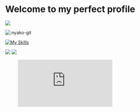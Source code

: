 # Welcome to my perfect profile

<img src="https://wakatime.com/badge/user/a9a6a0b4-5214-46c2-92c7-bc0d702b3192.svg" />


![:nyako-git](https://count.getloli.com/get/@:Pazzan_github?theme=asoul)

[![My Skills](https://skillicons.dev/icons?i=ts,vscode,js,discord,bots,css,html,electron,svetle,react,express,nest,nodejs,ps,mysql,github&perline=3)](https://skillicons.dev)

<img src="https://github-readme-stats.vercel.app/api?username=pazzann&count_private=true&theme=midnight-purple&show_icons=true%22%3E">
<img src="https://github-readme-stats.vercel.app/api/top-langs?username=pazzann&count_private=true&theme=midnight-purple&layout=compact%22%3E">

<figure><embed src="https://wakatime.com/share/@a9a6a0b4-5214-46c2-92c7-bc0d702b3192/53d1fcb0-84ee-4ddc-8263-746a62c513c9.svg"></embed></figure>
